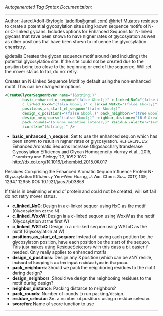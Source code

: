 <!-- THIS IS AN AUTOGENERATED FILE: Don't edit it directly, instead change the schema definition in the code itself. -->

_Autogenerated Tag Syntax Documentation:_

---
Author: Jared Adolf-Bryfogle (jadolfbr@gmail.com)
 @brief Mutates residues to create a potential glycosylation site using known sequence motifs of N- or C- linked glycans.
  Includes options for Enhanced Sequons for N-linked glycans that have been shown to have higher rates of glycosylation
  as well as other positions that have been shown to influence the glycosylation chemistry.

 @details
  Creates the glycan sequence motif around (and including) the potential glycosylation site.
  If the site could not be created due to the position being too close to the beginning or end of the sequence,
  Will set the mover status to fail, do not retry.

 Creates an N-Linked Sequence Motif by default using the non-enhanced motif.  This can be changed in options.

```xml
<CreateGlycanSequonMover name="(&string;)"
        basic_enhanced_n_sequon="(false &bool;)" c_linked_NxC="(false &bool;)"
        c_linked_WxxW="(false &bool;)" c_linked_WSTxC="(false &bool;)"
        positions_as_start_of_sequon="(false &bool;)"
        design_x_positions="(false &bool;)" pack_neighbors="(true &bool;)"
        design_neighbors="(false &bool;)" neighbor_distance="(6.0 &real;)"
        pack_rounds="(5 &non_negative_integer;)" residue_selector="(&string;)"
        scorefxn="(&string;)" />
```

-   **basic_enhanced_n_sequon**: Set to use the enhanced sequon which has been shown to result in higher rates of glycosylation.
 REFERENCES: 
	Enhanced Aromatic Sequons Increase Oligosaccharyltransferase Glycosylation Efficiency and Glycan Homogeneity
    Murray et al., 2015, Chemistry and Biology 22, 1052 1062 http://dx.doi.org/10.1016/j.chembiol.2015.06.017

   Residues Comprising the Enhanced Aromatic Sequon Influence Protein N-Glycosylation Efficiency
    Yen-Wen Huang, J. Am. Chem. Soc. 2017, 139, 12947 12955 DOI: 10.1021/jacs.7b03868

 If this is in beginning or end of protein and could not be created, will set fail do not retry mover status.
-   **c_linked_NxC**: Design in a c-linked sequon using NxC as the motif (Glycosylation at the N)
-   **c_linked_WxxW**: Design in a c-linked sequon using WxxW as the motif (Glycosylation at the first W)
-   **c_linked_WSTxC**: Design in a c-linked sequon using WSTxC as the motif (Glycosylation at W)
-   **positions_as_start_of_sequon**: Instead of having each position be the glycosylation position, have each position be the start of the sequon. This just makes using ResidueSelectors with this class a bit easier if needed.  Only really applies to enhanced motifs
-   **design_x_positions**: Design any X position (which can be ANY reside, instead of keeping it as the input residue type in the pose.
-   **pack_neighbors**: Should we pack the neighboring residues to the motif during design?
-   **design_neighbors**: Should we design the neighboring residues to the motif during design?
-   **neighbor_distance**: Packing distance to neighbors?
-   **pack_rounds**: Number of rounds to run packing/design.
-   **residue_selector**: Set a number of positions using a residue selector.
-   **scorefxn**: Name of score function to use

---

